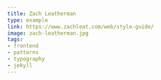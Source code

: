 ```yaml
---
title: Zach Leatherman
type: example
link: https://www.zachleat.com/web/style-guide/
image: zach-leatherman.jpg
tags:
- frontend
- patterns
- typography
- jekyll
---
```

